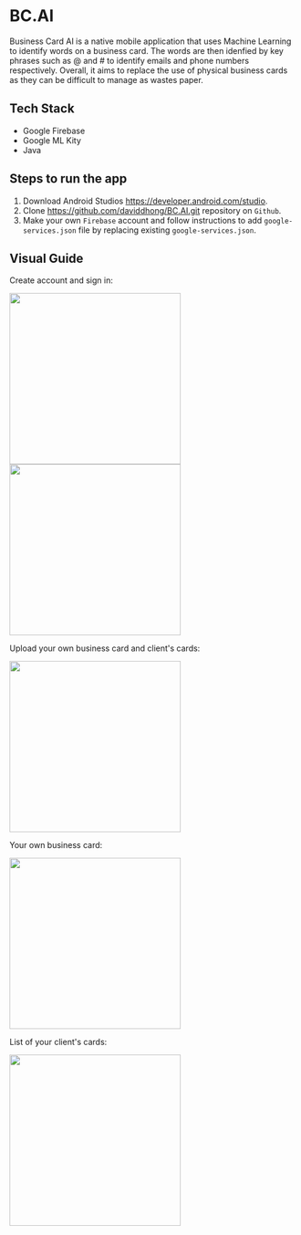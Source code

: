 # BC.AI

Business Card AI is a native mobile application that uses Machine Learning to identify words on a business card. 
The words are then idenfied by key phrases such as @ and # to identify emails and phone numbers respectively. Overall, it 
aims to replace the use of physical business cards as they can be difficult to manage as wastes paper. 

## Tech Stack

* Google Firebase
* Google ML Kity
* Java

## Steps to run the app
1. Download Android Studios https://developer.android.com/studio.
2. Clone https://github.com/daviddhong/BC.AI.git repository on ```Github```. 
3. Make your own ```Firebase``` account and follow instructions to add ```google-services.json``` file by replacing existing ```google-services.json```. 

## Visual Guide
Create account and sign in:

<img src= "https://i.imgur.com/c6qF6nN.jpg" width="300">
<img src= "https://i.imgur.com/U5b2hG1.jpg" width="300">

Upload your own business card and client's cards:

<img src= "https://i.imgur.com/hVI9Rid.jpg" width="300">

Your own business card:

<img src= "https://i.imgur.com/IJV0BX4.jpg" width="300">

List of your client's cards:

<img src= "https://i.imgur.com/xHippPL.jpg" width="300">

